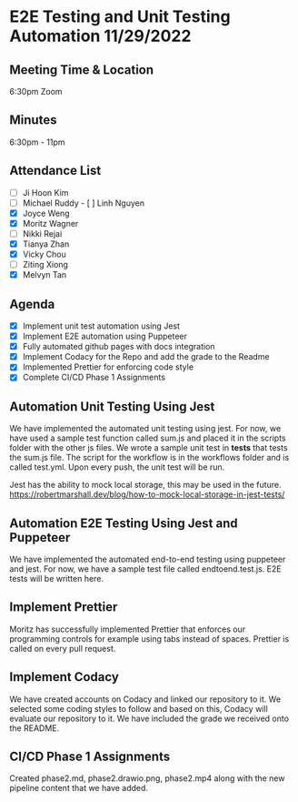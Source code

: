 # E2E Testing and Unit Testing Automation 11/29/2022

## Meeting Time & Location
6:30pm Zoom

## Minutes
6:30pm - 11pm

## Attendance List
- [ ] Ji Hoon Kim
- [ ] Michael Ruddy
​​- [ ] Linh Nguyen
- [x] Joyce Weng
- [x] Moritz Wagner
- [ ] Nikki Rejai
- [x] Tianya Zhan
- [x] Vicky Chou
- [ ] Ziting Xiong 
- [x] Melvyn Tan

## Agenda
- [x] Implement unit test automation using Jest
- [x] Implement E2E automation using Puppeteer
- [x] Fully automated github pages with docs integration
- [x] Implement Codacy for the Repo and add the grade to the Readme
- [x] Implemented Prettier for enforcing code style
- [x] Complete CI/CD Phase 1 Assignments

## Automation Unit Testing Using Jest
We have implemented the automated unit testing using jest. For now, we have used a sample test function called sum.js and placed it in the scripts folder with the other js files. We wrote a sample unit test in __tests__ that tests the sum.js file. The script for the workflow is in the workflows folder and is called test.yml. Upon every push, the unit test will be run.

Jest has the ability to mock local storage, this may be used in the future.
https://robertmarshall.dev/blog/how-to-mock-local-storage-in-jest-tests/

## Automation E2E Testing Using Jest and Puppeteer
We have implemented the automated end-to-end testing using puppeteer and jest. For now, we have a sample test file called endtoend.test.js. E2E tests will be written here.

## Implement Prettier
Moritz has successfully implemented Prettier that enforces our programming controls for example using tabs instead of spaces. Prettier is called on every pull request.

## Implement Codacy
We have created accounts on Codacy and linked our repository to it. We selected some coding styles to follow and based on this, Codacy will evaluate our repository to it. We have included the grade we received onto the README.

## CI/CD Phase 1 Assignments
Created phase2.md, phase2.drawio.png, phase2.mp4 along with the new pipeline content that we have added.
